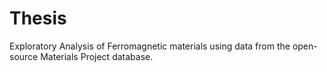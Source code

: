 # Thesis

Exploratory Analysis of Ferromagnetic materials using data from the open-source Materials Project database.

